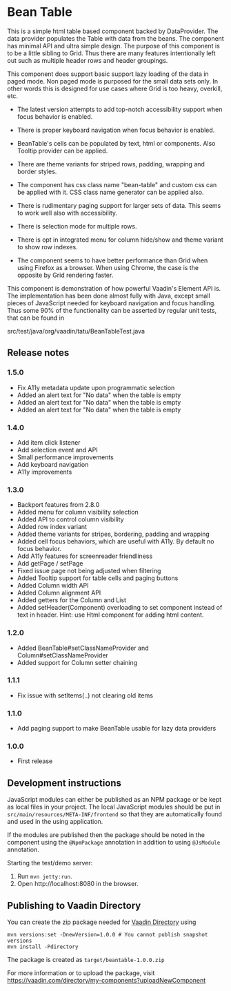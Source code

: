 # Bean Table

This is a simple html table based component backed by DataProvider. The data provider populates the Table with data from the beans. The component has minimal API and ultra simple design. The purpose of this component is to be a little sibling to Grid. Thus there are many features intentionally left out such as multiple header rows and header groupings.

This component does support basic support lazy loading of the data in paged mode. Non paged mode is purposed for the small data sets only. In other words this is designed for use cases where Grid is too heavy, overkill, etc.

- The latest version attempts to add top-notch accessibility support when focus behavior is enabled.

- There is proper keyboard navigation when focus behavior is enabled.

- BeanTable's cells can be populated by text, html or components. Also Tooltip provider can be applied.

- There are theme variants for striped rows, padding, wrapping and border styles.

- The component has css class name "bean-table" and custom css can be applied with it. CSS class name generator can be applied also.

- There is rudimentary paging support for larger sets of data. This seems to work well also with accessibility.

- There is selection mode for multiple rows.

- There is opt in integrated menu for column hide/show and theme variant to show row indexes.

- The component seems to have better performance than Grid when using Firefox as a browser. When using Chrome, the case is the opposite by Grid rendering faster.

This component is demonstration of how powerful Vaadin's Element API is. The implementation has been done almost fully with Java, except small pieces of JavaScript needed for keyboard navigation and focus handling. Thus some 90% of the functionality can be asserted by regular unit tests, that can be found in

src/test/java/org/vaadin/tatu/BeanTableTest.java

## Release notes

### 1.5.0
- Fix A11y metadata update upon programmatic selection
- Added an alert text for "No data" when the table is empty
- Added an alert text for "No data" when the table is empty
- Added an alert text for "No data" when the table is empty

### 1.4.0
- Add item click listener
- Add selection event and API
- Small performance improvements
- Add keyboard navigation
- A11y improvements

### 1.3.0
- Backport features from 2.8.0
- Added menu for column visibility selection
- Added API to control column visibility
- Added row index variant
- Added theme variants for stripes, bordering, padding and wrapping
- Added cell focus behaviors, which are useful with A11y. By default no focus behavior.
- Add A11y features for screenreader friendliness
- Add getPage / setPage
- Fixed issue page not being adjusted when filtering
- Added Tooltip support for table cells and paging buttons
- Added Column width API
- Added Column alignment API
- Added getters for the Column and List
- Added setHeader(Component) overloading to set component instead of text in header. Hint: use Html component for adding html content.

### 1.2.0
- Added BeanTable#setClassNameProvider and Column#setClassNameProvider
- Added support for Column setter chaining

### 1.1.1
- Fix issue with setItems(..) not clearing old items

### 1.1.0
- Add paging support to make BeanTable usable for lazy data providers

### 1.0.0 
- First release

## Development instructions

JavaScript modules can either be published as an NPM package or be kept as local 
files in your project. The local JavaScript modules should be put in 
`src/main/resources/META-INF/frontend` so that they are automatically found and 
used in the using application.

If the modules are published then the package should be noted in the component 
using the `@NpmPackage` annotation in addition to using `@JsModule` annotation.


Starting the test/demo server:
1. Run `mvn jetty:run`.
2. Open http://localhost:8080 in the browser.

## Publishing to Vaadin Directory

You can create the zip package needed for [Vaadin Directory](https://vaadin.com/directory/) using
```
mvn versions:set -DnewVersion=1.0.0 # You cannot publish snapshot versions 
mvn install -Pdirectory
```

The package is created as `target/beantable-1.0.0.zip`

For more information or to upload the package, visit https://vaadin.com/directory/my-components?uploadNewComponent
